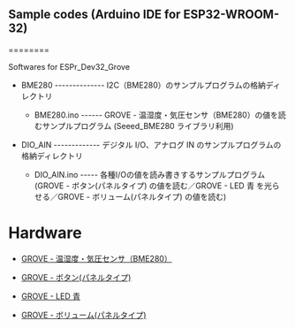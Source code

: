 ## Sample codes (Arduino IDE for ESP32-WROOM-32)
========

Softwares for ESPr_Dev32_Grove

+ BME280  -------------- I2C（BME280）のサンプルプログラムの格納ディレクトリ
   +  BME280.ino  ------ GROVE - 温湿度・気圧センサ（BME280）の値を読むサンプルプログラム (Seeed_BME280 ライブラリ利用)

+ DIO_AIN  ------------- デジタル I/O、アナログ IN のサンプルプログラムの格納ディレクトリ
   +  DIO_AIN.ino  ----- 各種I/Oの値を読み書きするサンプルプログラム(GROVE - ボタン(パネルタイプ) の値を読む／GROVE - LED 青 を光らせる／GROVE - ボリューム(パネルタイプ) の値を読む)

Hardware
========

+ [GROVE - 温湿度・気圧センサ（BME280）](https://www.switch-science.com/catalog/3374/)

+ [GROVE - ボタン(パネルタイプ)](https://www.switch-science.com/catalog/1246/)

+ [GROVE - LED 青](https://www.switch-science.com/catalog/1251/)

+ [GROVE - ボリューム(パネルタイプ)](https://www.switch-science.com/catalog/1247/)
